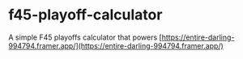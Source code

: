 # f45-playoff-calculator
A simple F45 playoffs calculator that powers [https://entire-darling-994794.framer.app/](https://entire-darling-994794.framer.app/)
